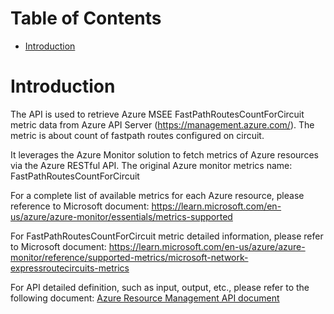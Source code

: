 # Table of Contents
- [Introduction](#introduction)


# Introduction <a name="introduction"></a>
The API is used to retrieve Azure MSEE FastPathRoutesCountForCircuit metric data from Azure API Server (https://management.azure.com/). The metric is about count of fastpath routes configured on circuit.



It leverages the Azure Monitor solution to fetch metrics of Azure resources via the Azure RESTful API. The original Azure monitor metrics name: FastPathRoutesCountForCircuit



For a complete list of available metrics for each Azure resource, please reference to Microsoft document: https://learn.microsoft.com/en-us/azure/azure-monitor/essentials/metrics-supported

For FastPathRoutesCountForCircuit metric detailed information, please refer to Microsoft document: https://learn.microsoft.com/en-us/azure/azure-monitor/reference/supported-metrics/microsoft-network-expressroutecircuits-metrics

For API detailed definition, such as input, output, etc., please refer to the following document:
[Azure Resource Management API document](https://learn.microsoft.com/en-us/rest/api/monitor/metrics/list?view=rest-monitor-2023-10-01&tabs=HTTP)